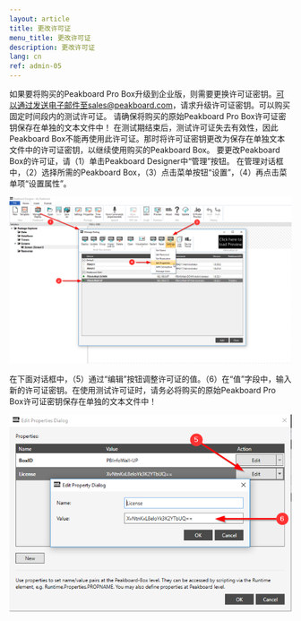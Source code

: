 ```yaml
---
layout: article
title: 更改许可证
menu_title: 更改许可证
description: 更改许可证
lang: cn
ref: admin-05
---
```


如果要将购买的Peakboard Pro Box升级到企业版，则需要更换许可证密钥。可以通过发送电子邮件至sales@peakboard.com，请求升级许可证密钥。可以购买固定时间段内的测试许可证。 请确保将购买的原始Peakboard Pro Box许可证密钥保存在单独的文本文件中！ 在测试期结束后，测试许可证失去有效性，因此Peakboard Box不能再使用此许可证。那时将许可证密钥更改为保存在单独文本文件中的许可证密钥，以继续使用购买的Peakboard Box。
要更改Peakboard Box的许可证，请（1）单击Peakboard Designer中“管理”按钮。
在管理对话框中，（2）选择所需的Peakboard Box，（3）点击菜单按钮“设置”，（4）再点击菜单项“设置属性”。


![Manage Dialog](/assets/images/admin/license/manage-dialog.png)

在下面对话框中，（5）通过“编辑”按钮调整许可证的值。（6）在“值”字段中，输入新的许可证密钥。在使用测试许可证时，请务必将购买的原始Peakboard Pro Box许可证密钥保存在单独的文本文件中！

![Edit Properties Dialog](/assets/images/admin/license/edit-license.png)
